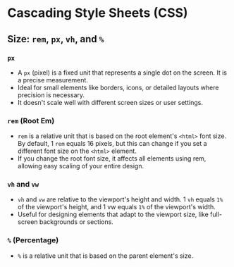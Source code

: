 # Cascading Style Sheets (CSS)

## Size: `rem`, `px`, `vh`, and `%`

### `px`

* A `px` (pixel) is a fixed unit that represents a single dot on the screen. It is a precise measurement.
* Ideal for small elements like borders, icons, or detailed layouts where precision is necessary.
* It doesn't scale well with different screen sizes or user settings.

### `rem` (Root Em)

* `rem` is a relative unit that is based on the root element's `<html>` font size.
By default, 1 `rem` equals 16 pixels, but this can change if you set a different font size on the `<html>` element.
* If you change the root font size, it affects all elements using rem, allowing easy scaling of your entire design.

### `vh` and `vw`

* `vh` and `vw` are relative to the viewport's height and width. 1 `vh` equals `1%` of the viewport's height, and 1 vw equals `1%` of the viewport's width.
* Useful for designing elements that adapt to the viewport size, like full-screen backgrounds or sections.

### `%` (Percentage)

* `%` is a relative unit that is based on the parent element's size.